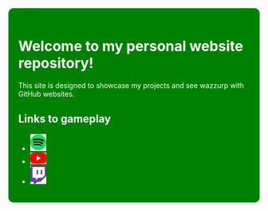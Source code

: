 <div style="background-color: green; padding: 20px; border-radius: 10px; color: white;">

# Welcome to my personal website repository!

This site is designed to showcase my projects and see wazzurp with GitHub websites.

## Links to gameplay
- [![Spotify](32px-Spotify_icon.svg.png)](https://open.spotify.com/user/2254or727cyembof3r6cief6a?si=0d77e50165b64071)
- [![Youtube](32px-YouTube_full-color_icon_(2017).svg.png)](https://www.youtube.com/@dylancallahan665)
- [![Twitch](32px-Twitch_icon_2012.svg.png)](https://www.twitch.tv/dldo121213)

</div>
